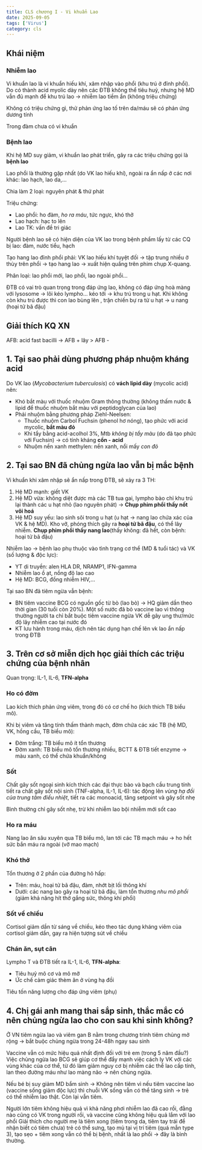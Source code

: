 ```yaml
---
title: CLS chương I - Vi khuẩn Lao
date: 2025-09-05
tags: ['Virus']
category: cls
---
```


## Khái niệm

### Nhiễm lao

Vi khuẩn lao là vi khuẩn hiếu khí, xâm nhập vào phổi (khu trú ở đỉnh phổi). Do có thành acid myolic dày nên các ĐTB không thể tiêu huỷ, nhưng hệ MD vẫn đủ mạnh để khu trú lao -> nhiễm lao tiềm ẩn (không triệu chứng)

Không có triệu chứng gì, thử phản ứng lao tố trên da/máu sẽ có phản ứng dương tính

Trong đàm chưa có vi khuẩn

### Bệnh lao

Khi hệ MD suy giảm, vi khuẩn lao phát triển, gây ra các triệu chứng gọi là **bệnh lao**

Lao phổi là thường gặp nhất (do VK lao hiếu khí), ngoài ra ẩn nấp ở các nơi khác: lao hạch, lao da,…

Chia làm 2 loại: nguyên phát & thứ phát

Triệu chứng:
- Lao phổi: ho đàm, *ho ra máu*, tức ngực, khó thở
- Lao hạch: hạc to lên
- Lao TK: vấn đề tri giác

Người bệnh lao sẽ có hiện diện của VK lao trong bệnh phẩm lấy từ các CQ bị lao: đàm, nước tiểu, hạch

Tạo hang lao đỉnh phổi phải: VK lao hiếu khí tuyệt đối → tập trung nhiều ở thùy trên phổi → tạo hang lao → xuất hiện quầng trên phim chụp X-quang.

Phân loại: lao phổi mới, lao phổi, lao ngoài phổi…

ĐTB có vai trò quan trọng trong đáp ứng lao, không có đáp ứng hoà màng với lysosome -> lôi kéo lympho… kéo tới -> khu trú trong u hạt. Khi không còn khu trú được thì con lao bùng lên 
, trận chiến bự ra từ u hạt -> u nang (hoại tử bã đậu)

## Giải thích KQ XN

AFB: acid fast bacilli  -> AFB + lây > AFB -

## 1. Tại sao phải dùng phương pháp nhuộm kháng acid

Do VK lao (*Mycobacterium tuberculosis*) có **vách lipid dày** (mycolic acid) nên:

- Khó bắt màu với thuốc nhuộm Gram thông thường (không thấm nước & lipid để thuốc nhuộm bắt màu với peptidoglycan của lao)
- Phải nhuộm bằng phương pháp Ziehl-Neelsen:
	- Thuốc nhuộm Carbol Fuchsin (phenol hơ nóng), tạo phức với acid mycolic, **bắt màu đỏ**
	- Khi tẩy bằng acid-acolhol 3%, Mtb *không bị tẩy màu* (do đã tạo phức với Fuchsin) -> có tính kháng **cồn - acid**
	- Nhuộm nền xanh methylen: nền xanh, nổi mấy *con đỏ*

## 2. Tại sao BN đã chủng ngừa lao vẫn bị mắc bệnh

Vi khuẩn khi xâm nhập sẽ ẩn nấp trong ĐTB, sẽ  xảy ra 3 TH:

1. Hệ MD mạnh: giết VK
2. Hệ MD vừa: không diệt được mà các TB tua gai, lympho bào chỉ khu trú lại thành các u hạt nhỏ (lao nguyên phát) -> **Chụp phim phổi thấy nốt vôi hoá**
3. Hệ MD suy yếu: lao sinh sôi trong u hạt (u hạt -> nang lao chứa xác của VK & hệ MD). Kho vỡ, phóng thích gây ra **hoại tử bã đậu**, có thể lây nhiễm. **Chụp phim phổi thấy nang lao**(thấy không: đã hết, còn bệnh: hoại tử bã đậu)

Nhiễm lao -> bệnh lao phụ thuộc vào tình trạng cơ thể (MD & tuổi tác) và VK (số lượng & độc lực):

- YT di truyền: alen HLA DR, NRAMP1, IFN-gamma
- Nhiễm lao ồ ạt, nồng độ lao cao
- Hệ MD: BCG, đồng nhiễm HIV,…

Tại sao BN đã tiêm ngừa vẫn bệnh:

- BN tiêm vaccine BCG có nguồn gốc từ bò (lao bò) -> HQ giảm dần theo thời gian (30 tuổi còn 20%). Một số nước đã bỏ vaccine lao vì thông thường người ta chỉ bắt buộc tiêm vaccine ngừa VK dễ gây ung thư/mức độ lây nhiễm cao tại nước đó
- KT lưu hành trong máu, dịch nên tác dụng hạn chế lên vk lao ẩn nấp trong ĐTB

## 3. Trên cơ sở miễn dịch học giải thích các triệu chứng của bệnh nhân

Quan trọng: IL-1, IL-6, **TFN-alpha**


### Ho có đờm

Lao kích thích phản ứng viêm, trong đó có cơ chế ho (kích thích TB biểu mô).

Khi bị viêm và tăng tính thấm thành mạch, đờm chứa các xác TB (hệ MD, VK, hồng cầu, TB biểu mô):

- Đờm trắng: TB biểu mô ít tổn thương
- Đờm xanh: TB biểu mô tổn thương nhiều, BCTT & ĐTB tiết enzyme -> màu xanh, có thể chứa khuẩn/không

### Sốt

Chất gây sốt ngoại sinh kích thích các đại thực bào và bạch cầu trung tính tiết ra chất gây sốt nội sinh (TNF-alpha, IL-1, IL-6): tác động lên *vùng hạ đồi của trung tâm điều nhiệt*, tiết ra các monoacid, tăng setpoint và gây sốt nhẹ

Bình thường chỉ gây sốt nhẹ, trừ khi nhiễm lao bội nhiễm mới sốt cao

### Ho ra máu

Nang lao ăn sâu xuyên qua TB biểu mô, lan tới các TB mạch máu -> ho hết sức bắn máu ra ngoài (vỡ mao mạch)

### Khó thở

Tổn thương ở 2 phần của đường hô hấp:

- Trên: máu, hoại tử bã đậu, đàm, nhớt bịt lối thông khí
- Dưới: các nang lao gây ra hoại tử bã đậu, làm tổn thương *nhu mô phổi* (giảm khả năng hít thở gắng sức, thông khí phổi)

### Sốt về chiều

Cortisol giảm dần từ sáng về chiều, kéo theo tác dụng kháng viêm của cortisol giảm dần, gay ra hiện tượng sút về chiều

### Chán ăn, sụt cân

Lympho T và ĐTB tiết ra IL-1, IL-6, **TFN-alpha**:

- Tiêu huỷ mô cơ và mô mỡ
- Ức chế cảm giác thèm ăn ở vùng hạ đồi

Tiêu tốn năng lượng cho đáp ứng viêm (phụ)

## 4. Chị gái anh mang thai sắp sinh, thắc mắc có nên chủng ngừa lao cho con sau khi sinh không?

Ở VN tiêm ngừa lao và viêm gan B nằm trong chương trình tiêm chủng mở rộng
→ bắt buộc chủng ngừa trong 24-48h ngay sau sinh

Vaccine vẫn có mức hiệu quả nhất định đối với trẻ em (trong 5 năm đầu?) Việc
chủng ngừa lao BCG sẽ giúp cơ thể đẩy mạnh việc cách ly VK với các vùng khác của cơ thể, từ đó làm giảm nguy cơ bị nhiễm các thể lao cấp tính, lan theo
đường máu như lao màng não → nên chủng ngừa.

Nếu bé bị suy giảm MD bẩm sinh → Không nên tiêm vì nếu tiêm vaccine lao
(vaccine sống giảm độc lực) thì chuỗi VK sống vẫn có thể tăng sinh → trẻ có thể
nhiễm lao thật. Còn lại vẫn tiêm.

Người lớn tiêm không hiệu quả vì khả năng phơi nhiễm lao đã cao rồi, đằng nào
cũng có VK trong người rồi, và vaccine cũng không hiệu quả lắm với lao phổi
Giải thích cho người mẹ là tiêm xong (tiêm trong da, tiêm tay trái để nhận biết có
tiêm chưa) trẻ có thể sưng, tạo mủ tại vị trí tiêm (quá mẫn type 3), tạo sẹo +
tiêm xong vẫn có thể bị bệnh, nhất là lao phổi → đây là bình thường.